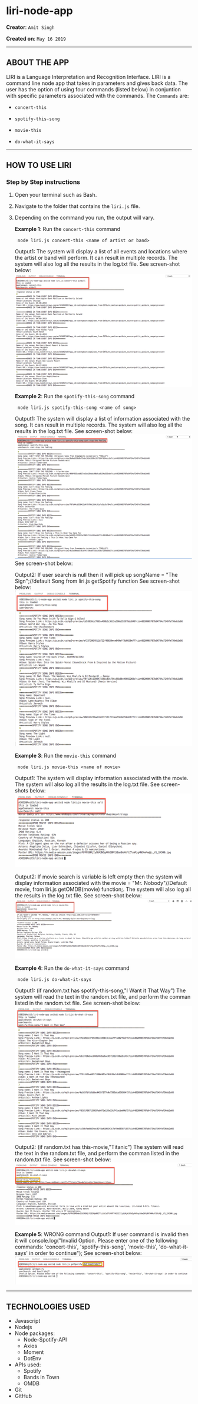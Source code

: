 # liri-node-app

**Creator**: `Amit Singh`

**Created on**: `May 16 2019`

- - -

## ABOUT THE APP
LIRI is a Language Interpretation and Recognition Interface. LIRI is a command line node app that takes in parameters and gives back data. The user has the option of using four commands (listed below) in conjuntion with specific parameters associated with the commands. The  `Commands` are:

   * `concert-this`

   * `spotify-this-song`

   * `movie-this`

   * `do-what-it-says`

- - -
## HOW TO USE LIRI
### **Step by Step instructions**

1. Open your terminal such as Bash.
2. Navigate to the folder that contains the `liri.js` file. 
3. Depending on the command you run, the output will vary. 

    **Example 1**: Run the `concert-this` command
    
        node liri.js concert-this <name of artist or band>
    
    Output1: The system will display a list of all events and locations where the artist or band will perform. It can result in multiple records. The system will also log all the results in the log.txt file. 
    See screen-shot below:
    ![Results](/screenshots/concert_this_results.PNG)

    **Example 2**: Run the `spotify-this-song` command
    
        node liri.js spotify-this-song <name of song>
    
    Output1: The system will display a list of information associated with the song. It can result in multiple records. The system will also log all the results in the log.txt file. 
    See screen-shot below:
    ![Results](/screenshots/spotify_this_results.PNG)
    See screen-shot below:
   
    Output2: If user search is null then it will pick up songName = "The Sign";//default Song from  liri.js getSpotify function
    See screen-shot below:
    ![Results](/screenshots/spotify_this_user_serach_null_results.png)

    **Example 3**: Run the `movie-this` command
    
        node liri.js movie-this <name of movie>
    
    Output1: The system will display information associated with the movie. The system will also log all the results in the log.txt file. See screen-shots below:
    ![Results](/screenshots/movie_this_results.PNG)
    
    Output2: If movie search is variable is left empty then the system will display information associated with the movie = "Mr. Nobody"//Default movie, from liri.js getOMDB(movie) function;. The system will also log all the results in the log.txt file. 
    See screen-shot below:
    ![Results](/screenshots/movie_this_user_search_null_results.PNG)


    **Example 4**: Run the `do-what-it-says` command
        
        node liri.js do-what-it-says
        
    Output1: (if random.txt has spotify-this-song,"I Want it That Way") The system will read the text in the random.txt file, and perform the comman listed in the random.txt file. 
    See screen-shot below:
    ![Results](/screenshots/do_what_it_says_results_spotify_this_song.png)
    
    Output2: (if random.txt has this-movie,"Titanic") The system will read the text in the random.txt file, and perform the comman listed in the random.txt file. 
    See screen-shot below:
    ![Results](/screenshots/do_what_it_says_results_movie_this.png)

    **Example 5**: WRONG command
     Output1: If user command is invalid then it will console.log("Invalid Option. Please enter one of the following commands: 'concert-this', 'spotify-this-song', 'movie-this', 'do-what-it-says' in order to continue");
    See screen-shot below:
    ![Results](/screenshots/user_invalid_serach_results.png)

- - -

## TECHNOLOGIES USED
* Javascript
* Nodejs
* Node packages:
    * Node-Spotify-API
    * Axios
    * Moment
    * DotEnv
* APIs used:
    * Spotify
    * Bands in Town
    * OMDB
* Git
* GitHub